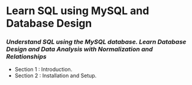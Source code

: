 # **Learn SQL using MySQL and Database Design**
### *Understand SQL using the MySQL database. Learn Database Design and Data Analysis with Normalization and Relationships*

+ Section 1 : Introduction.
+ Section 2 : Installation and Setup.

